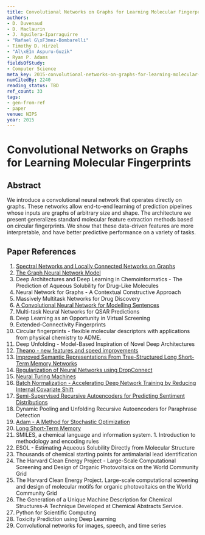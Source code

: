 ```yaml
---
title: Convolutional Networks on Graphs for Learning Molecular Fingerprints
authors:
- D. Duvenaud
- D. Maclaurin
- J. Aguilera-Iparraguirre
- "Rafael G\xF3mez-Bombarelli"
- Timothy D. Hirzel
- "Al\xE1n Aspuru-Guzik"
- Ryan P. Adams
fieldsOfStudy:
- Computer Science
meta_key: 2015-convolutional-networks-on-graphs-for-learning-molecular-fingerprints
numCitedBy: 2240
reading_status: TBD
ref_count: 33
tags:
- gen-from-ref
- paper
venue: NIPS
year: 2015
---
```


# Convolutional Networks on Graphs for Learning Molecular Fingerprints

## Abstract

We introduce a convolutional neural network that operates directly on graphs. These networks allow end-to-end learning of prediction pipelines whose inputs are graphs of arbitrary size and shape. The architecture we present generalizes standard molecular feature extraction methods based on circular fingerprints. We show that these data-driven features are more interpretable, and have better predictive performance on a variety of tasks.

## Paper References

1. [Spectral Networks and Locally Connected Networks on Graphs](2014-spectral-networks-and-locally-connected-networks-on-graphs)
2. [The Graph Neural Network Model](2009-the-graph-neural-network-model)
3. Deep Architectures and Deep Learning in Chemoinformatics - The Prediction of Aqueous Solubility for Drug-Like Molecules
4. Neural Network for Graphs - A Contextual Constructive Approach
5. Massively Multitask Networks for Drug Discovery
6. [A Convolutional Neural Network for Modelling Sentences](2014-a-convolutional-neural-network-for-modelling-sentences)
7. Multi-task Neural Networks for QSAR Predictions
8. Deep Learning as an Opportunity in Virtual Screening
9. Extended-Connectivity Fingerprints
10. Circular fingerprints - flexible molecular descriptors with applications from physical chemistry to ADME.
11. Deep Unfolding - Model-Based Inspiration of Novel Deep Architectures
12. [Theano - new features and speed improvements](2012-theano-new-features-and-speed-improvements)
13. [Improved Semantic Representations From Tree-Structured Long Short-Term Memory Networks](2015-improved-semantic-representations-from-tree-structured-long-short-term-memory-networks)
14. [Regularization of Neural Networks using DropConnect](2013-regularization-of-neural-networks-using-dropconnect)
15. [Neural Turing Machines](2014-neural-turing-machines)
16. [Batch Normalization - Accelerating Deep Network Training by Reducing Internal Covariate Shift](2015-batch-normalization-accelerating-deep-network-training-by-reducing-internal-covariate-shift)
17. [Semi-Supervised Recursive Autoencoders for Predicting Sentiment Distributions](2011-semi-supervised-recursive-autoencoders-for-predicting-sentiment-distributions)
18. Dynamic Pooling and Unfolding Recursive Autoencoders for Paraphrase Detection
19. [Adam - A Method for Stochastic Optimization](2015-adam-a-method-for-stochastic-optimization)
20. [Long Short-Term Memory](1997-long-short-term-memory)
21. SMILES, a chemical language and information system. 1. Introduction to methodology and encoding rules
22. ESOL - Estimating Aqueous Solubility Directly from Molecular Structure
23. Thousands of chemical starting points for antimalarial lead identification
24. The Harvard Clean Energy Project - Large-Scale Computational Screening and Design of Organic Photovoltaics on the World Community Grid
25. The Harvard Clean Energy Project. Large-scale computational screening and design of molecular motifs for organic photovoltaics on the World Community Grid
26. The Generation of a Unique Machine Description for Chemical Structures-A Technique Developed at Chemical Abstracts Service.
27. Python for Scientific Computing
28. Toxicity Prediction using Deep Learning
29. Convolutional networks for images, speech, and time series

